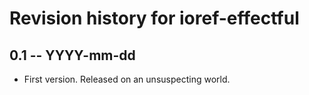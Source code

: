 # Revision history for ioref-effectful

## 0.1 -- YYYY-mm-dd

* First version. Released on an unsuspecting world.
